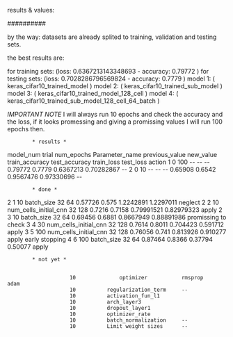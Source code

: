 results & values:

##########

by the way: datasets are already splited to training, validation and testing sets.

the best results are:

for training sets: (loss: 0.6367213143348693 - accuracy: 0.79772 )
for testing sets: (loss: 0.7028286796569824 - accuracy: 0.7779 )
model 1: ( keras_cifar10_trained_model )
model 2: ( keras_cifar10_trained_sub_model )
model 3: ( keras_cifar10_trained_model_128_cell )
model 4: ( keras_cifar10_trained_sub_model_128_cell_64_batch )

*IMPORTANT NOTE*  I will always run 10 epochs and check the accuracy and the loss, if it looks promessing and giving a promissing values I will run 100 epochs then.

			* results *
model_num trial		num_epochs		Parameter_name		previous_value		new_value		train_accuracy		test_accuracy		train_loss		test_loss		action
1 			0			100				--					--					--				0.79772			 0.7779 			0.6367213		0.70282867 		  --
2			0			10 				--					--					--				0.65908 		 0.6542 			0.9567476 		0.97330696 		  --

			* done *
2			1			10 				batch_size			32					64 				0.57726			 0.575 				1.2242891 		1.2297011 		neglect
2			2			10 		 num_cells_initial_cnn		32 					128 			0.7216 			 0.7158 			0.79991521 		0.82979323 		apply
2			3 			10 				batch_size 			32 					64 				0.69456 		 0.6881 			0.8667949 		0.88891986 		promissing to check
3			4 			30 	 	num_cells_initial_cnn		32 					128 			0.7614 			 0.8011 			0.704423 		0.591712 		apply
3			5 			100 	 num_cells_initial_cnn		32 					128 			0.76056 		 0.741 				0.813926 		0.910277 		apply early stopping
4 			6 			100 			batch_size 			32					64 				0.87464 		 0.8366 			0.37794 		0.50077 		apply


			* not yet *


						10 				optimizer 			rmsprop				adam		
						10 			regularization_term		--
						10 			activation_fun_l1
						10 			arch_layer3
						10 			dropout_layer1
			 			10 			optimizer_rate
			 			10 			batch_normalization 	--
			 			10 			Limit weight sizes 		--



